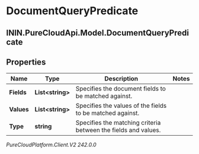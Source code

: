 # DocumentQueryPredicate

## ININ.PureCloudApi.Model.DocumentQueryPredicate

## Properties

|Name | Type | Description | Notes|
|------------ | ------------- | ------------- | -------------|
| **Fields** | **List&lt;string&gt;** | Specifies the document fields to be matched against. | |
| **Values** | **List&lt;string&gt;** | Specifies the values of the fields to be matched against. | |
| **Type** | **string** | Specifies the matching criteria between the fields and values. | |



_PureCloudPlatform.Client.V2 242.0.0_
